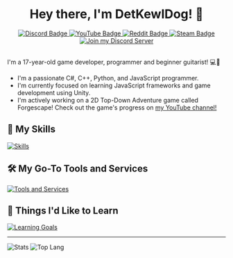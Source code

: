 <div id="header" align="center">
  <h1>
    Hey there, I'm DetKewlDog! 👋
  </h1>
  <div id="badges">
    <a href="https://discord.gg/F7VQ2hwfyw">
      <img src="https://img.shields.io/badge/Discord-%235865F2.svg?style=for-the-badge&logo=discord&logoColor=white" alt="Discord Badge"/>
    </a>
    <a href="https://youtube.com/@autumnfire_dev">
      <img src="https://img.shields.io/badge/YouTube-%23FF0000.svg?style=for-the-badge&logo=youtube&logoColor=white" alt="YouTube Badge"/>
    </a>
    <a href="https://www.reddit.com/u/DetKewlDog">
      <img src="https://img.shields.io/badge/Reddit-%23FF4500.svg?style=for-the-badge&logo=reddit&logoColor=white" alt="Reddit Badge"/>
    </a>
    <a href="https://steamcommunity.com/id/DetKewlDog">
      <img src="https://img.shields.io/badge/steam-%23000000.svg?style=for-the-badge&logo=steam&logoColor=white" alt="Steam Badge"/>
    </a>
  </div>
  <a href="https://discord.gg/F7VQ2hwfyw">
    <img src="https://discordapp.com/api/guilds/877148912262197258/widget.png?style=banner2" alt="Join my Discord Server"/>
  </a> <br />
  <img src="https://komarev.com/ghpvc/?username=DetKewlDog&style=flat-square&color=orange" alt=""/>
</div>

<br />

I'm a 17-year-old game developer, programmer and beginner guitarist! 💻🎸
- I'm a passionate C#, C++, Python, and JavaScript programmer.
- I'm currently focused on learning JavaScript frameworks and game development using Unity.
- I'm actively working on a 2D Top-Down Adventure game called Forgescape! Check out the game's progress on [my YouTube channel!](https://youtube.com/@autumnfire_dev)

## 💼 My Skills

[![Skills](https://skillicons.dev/icons?i=cs,unity,py,flask,cpp,c,react,nodejs,js,html,css)](https://skillicons.dev)

## 🛠️ My Go-To Tools and Services

[![Tools and Services](https://skillicons.dev/icons?i=vscode,visualstudio,replit,netlify,supabase)](https://skillicons.dev)

## 🚀 Things I'd Like to Learn

[![Learning Goals](https://skillicons.dev/icons?i=svelte,nextjs,linux,raspberrypi,ts,vim,vite,rust,lua)](https://skillicons.dev)

<hr>

<img src="https://github-readme-stats-detkewldog.vercel.app/api/?username=detkewldog&theme=nord&count_private=true" alt="Stats"/>
<img src="https://github-readme-stats-detkewldog.vercel.app/api/top-langs/?username=detkewldog&layout=donut&theme=nord&count_private=true&langs_count=10" alt="Top Lang" />
